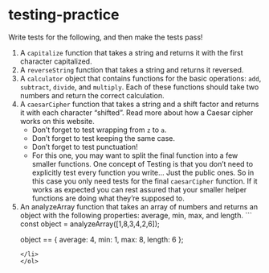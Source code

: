# testing-practice
Write tests for the following, and then make the tests pass!

<ol>
  <li>A <code>capitalize</code> function that takes a string and returns it with the first character capitalized.</li>

  <li>A <code>reverseString</code> function that takes a string and returns it reversed.</li>

  <li>A <code>calculator</code> object that contains functions for the basic operations: <code>add</code>, <code>subtract</code>, <code>divide</code>, and <code>multiply</code>. Each of these functions should take two numbers and  return the correct calculation.</li>

<li>A <code>caesarCipher</code> function that takes a string and a shift factor and returns it with each character “shifted”. Read more about how a Caesar cipher works on this website.
  <ul>
    <li>Don’t forget to test wrapping from <code>z</code> to <code>a</code>.</li>
    <li>Don’t forget to test keeping the same case.</li>
    <li>Don’t forget to test punctuation!</li>
    <li>For this one, you may want to split the final function into a few smaller functions. One concept of Testing is that you don’t need to explicitly test every function you write… Just the public ones. So in this case you only need tests for the final <code>caesarCipher</code> function. If it works as expected you can rest assured that your smaller helper functions are doing what they’re supposed to.</li>
  </ul>
</li>
<li>An analyzeArray function that takes an array of numbers and returns an object with the following properties: average, min, max, and length.
```
const object = analyzeArray([1,8,3,4,2,6]);

object == {
  average: 4,
  min: 1,
  max: 8,
  length: 6
};
```
</li>
</ol>
